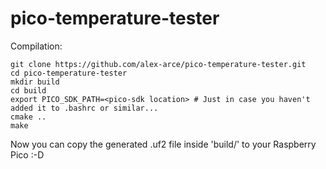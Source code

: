 # pico-temperature-tester

Compilation:
```
git clone https://github.com/alex-arce/pico-temperature-tester.git
cd pico-temperature-tester
mkdir build
cd build
export PICO_SDK_PATH=<pico-sdk location> # Just in case you haven't added it to .bashrc or similar...
cmake ..
make
```

Now you can copy the generated .uf2 file inside 'build/' to your Raspberry Pico :-D
